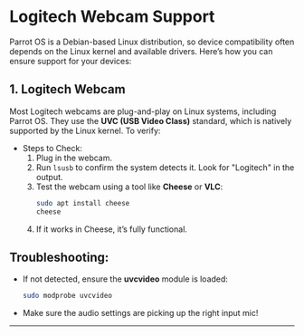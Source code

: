 # Logitech Webcam Support

Parrot OS is a Debian-based Linux distribution, so device compatibility often depends on the Linux kernel and available drivers. Here’s how you can ensure support for your devices:

## 1. Logitech Webcam
Most Logitech webcams are plug-and-play on Linux systems, including Parrot OS. They use the **UVC (USB Video Class)** standard, which is natively supported by the Linux kernel. To verify:

- Steps to Check:
  1. Plug in the webcam.
  2. Run `lsusb` to confirm the system detects it. Look for "Logitech" in the output.
  3. Test the webcam using a tool like **Cheese** or **VLC**:
     ```bash
     sudo apt install cheese
     cheese
     ```
  4. If it works in Cheese, it’s fully functional.

## Troubleshooting:
  - If not detected, ensure the **uvcvideo** module is loaded:
    ```bash
    sudo modprobe uvcvideo
    ```
  - Make sure the audio settings are picking up the right input mic!

---
